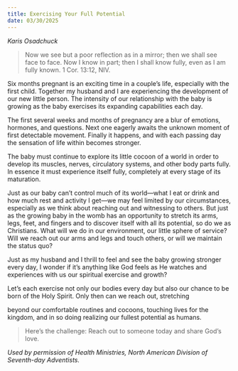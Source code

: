```yaml
---
title: Exercising Your Full Potential
date: 03/30/2025
---
```


_Karis Osadchuck_

> <p></p>
> Now we see but a poor reflection as in a mirror; then we shall see face to face. Now I know in part; then I shall know fully, even as I am fully known. 1 Cor. 13:12, NIV.

Six months pregnant is an exciting time in a couple’s life, especially with the first child. Together my husband and I are experiencing the development of our new little person. The intensity of our relationship with the baby is growing as the baby exercises its expanding capabilities each day.

The first several weeks and months of pregnancy are a blur of emotions, hormones, and questions. Next one eagerly awaits the unknown moment of first detectable movement. Finally it happens, and with each passing day the sensation of life within becomes stronger.

The baby must continue to explore its little cocoon of a world in order to develop its muscles, nerves, circulatory systems, and other body parts fully. In essence it must experience itself fully, completely at every stage of its maturation.

Just as our baby can’t control much of its world—what I eat or drink and how much rest and activity I get—we may feel limited by our circumstances, especially as we think about reaching out and witnessing to others. But just as the growing baby in the womb has an opportunity to stretch its arms, legs, feet, and fingers and to discover itself with all its potential, so do we as Christians. What will we do in our environment, our little sphere of service? Will we reach out our arms and legs and touch others, or will we maintain the status quo?

Just as my husband and I thrill to feel and see the baby growing stronger every day, I wonder if it’s anything like God feels as He watches and experiences with us our spiritual exercise and growth?

Let’s each exercise not only our bodies every day but also our chance to be born of the Holy Spirit. Only then can we reach out, stretching 

beyond our comfortable routines and cocoons, touching lives for the kingdom, and in so doing realizing our fullest potential as humans.

> <callout></callout>
> Here’s the challenge: Reach out to someone today and share God’s love.

_Used by permission of Health Ministries, North American Division of Seventh-day Adventists._